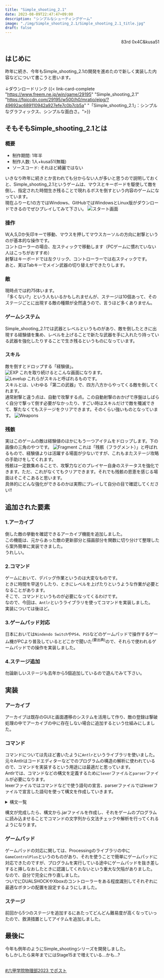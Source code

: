 ```yaml
---
title: "Simple_shooting_2.1"
date: 2023-08-09T22:47:47+09:00
description: "シンプルなシューティングゲーム"
image: "./img/Simple_shooting_2.1/Simple_shooting_2.1_title.jpg"
draft: false
---
```


<div align="right">83rd 0x4C&kusa51</div>

## はじめに
昨年に続き、今年もSimple_shooting_2.1の開発を進めたので新しく実装した内容などについて書こうと思います。
<br>
<br>
↓ダウンロードリンク
{{< link-card-complete "https://www.freem.ne.jp/win/game/29195" "Simple_shooting_2.1" "https://fpiccdn.com/29195/w500/h0/mratio/ejpg/?49692ac689110942a927efe7c0b7cb5a" "「Simple_shooting_2.1」：シンプルなグラフィックス、シンプルな面白さ。">}}

## そもそもSimple_shooting_2.1とは
### 概要
- 制作期間: 1年半
- 制作人数: 1人+kusa51(無職)
- ソースコード: それほど綺麗ではない

いきなり昨年に続きとか言われても分からない人が多いと思うので説明しておくと、Simple_shooting_2.1というゲームは、マウスとキーボードを駆使して敵を倒し、指定された時間生き残ることで現れるボスを倒すという内容のゲームになっています。<br>
現在ふりーむ!の方ではWindows、GitHubではWindowsとLinux版がダウンロードできるのでぜひプレイしてみて下さい。
![スタート画面](../../img/Simple_shooting_2.1/Simple_shooting_2.1_start.avif)

### 操作
W,A,S,Dか矢印キーで移動、マウスを押してマウスカーソルの方向に射撃というのが基本的な操作です。<br>
コントローラーの場合、左スティックで移動します（PCゲームに慣れていない人はこっちがおすすめ）<br>
射撃はキーボードでは左クリック、コントローラーでは右スティックです。<br>
あと、実はTabキーでメイン武器の切り替えができたりします。

### 敵
現時点では約75体います。<br>
「多くない?」という人もいるかもしれませんが、ステージは10個あって、そのステージごとに出現する敵の種類が全然違うので、言うほど多くありません。

### ゲームシステム
Simple_shooting_2.1では武器とレベルというものがあり、敵を倒したときに出現する経験値を集め、レベルを上げることで新たな武器を手に入れたり持っている武器を強化したりすることで生き残るというものになっています。

### スキル
敵を倒すとドロップする「経験値」。<br>
![EXP](../../img/Simple_shooting_2.1/SS_EXP.avif)
これを取り続けるとこんな画面になります。<br>
![Levelup](../../img/Simple_shooting_2.1/SS_Levelup.avif)
これらがスキルと呼ばれるものです。<br>
スキルとは、いわゆる「第二の武器」で、四方八方からやってくる敵を倒してくれます。<br>
通常射撃と違う点は、自動で攻撃する点。この自動射撃のおかげで序盤はしばらく自分で撃って倒す必要がなかったり、すごい時はスキルだけで敵を殲滅できて、撃たなくてもステージをクリアできます。そのくらい強いものとなっています。
![Weapons](../../img/Simple_shooting_2.1/SS_Weapons.png)

### 残骸
実はこのゲームの敵は経験値のほかにもう一つアイテムをドロップします。下の画像の三角のやつです。
![Fragment](../../img/Simple_shooting_2.1/SS_Fragment.avif)
これは「残骸（フラグメント）」と呼ばれるもので、経験値よりは活躍する場面が少ないですが、これもまたステージ攻略の手助けをしてくれます。<br>
残骸は一定数集めることで、攻撃力などのプレイヤー自身のステータスを強化できます。ただ、これがなくてもクリアできます。それでも残骸の恩恵を感じる場面はそこそこあると思います。<br>
具体的にどんな強化ができるのかは実際にプレイして自分の目で確認してください‼

## 追加された要素
### 1.アーカイブ
倒した敵の挙動を確認できるアーカイブ機能を追加しました。<br>
この機能は、元からあった敵の更新部分と描画部分を関数に切り分けて整理したら案外簡単に実装できました。<br>
うれしい。

### 2.コマンド
ゲームにおいて、デバッグ作業というのは大変なものです。<br>
ときに時間を早送りしたり、ときにレベルを上げたりというような作業が必要となることがあります。<br>
そこで、コマンドというものが必要になってくるわけです。<br>
なので、今回は、`Antlr`というライブラリを使ってコマンドを実装しました。<br>
実装については後ほど。

### 3.ゲームパッド対応
日本においては`Nindendo Switch`や`PS4`、`PS5`などのゲームパッドで操作するゲーム機がPCより普及しているとどこかで聞いた<sup>(要出典)</sup>ので、それらで使われるゲームパッドでの操作を実装しました。

### 4.ステージ追加
勿論新しいステージも去年から5個追加しているので遊んでみて下さい。

## 実装
### アーカイブ
アーカイブは既存のGUIと画面遷移のシステムを活用して作り、敵の登録は撃破処理の中でアーカイブの中に存在しない場合に追加するという仕組みにしました。

### コマンド
コマンドについては先ほど書いたように`Antlr`というライブラリを使いました。<br>
元々Antlrはコードエディターなどでのプログラムの構造の解析に使われているので、コマンドを実装するという用途には最適だと思っています。<br>
Antlrでは、コマンドなどの構文を定義するために`lexer`ファイルと`parser`ファイルが必要になります。<br>
lexerファイルではコマンドなどで使う語句の宣言、parserファイルではlexerファイルで宣言した語句を使って構文を作成していきます。
<details>

<summary>構文一覧</summary>

![Parser](../../img/Simple_shooting_2.1/SS_parser.avif)
</details>

構文が完成したら、構文から.jarファイルを作成し、それをゲームのプログラムに読み込ませることでコマンドの文字列から文法チェックや解析を行ってくれるようになります。

### ゲームパッド
ゲームパッドの対応に関しては、Processingのライブラリの中に`GameControlPlus`というのものがあり、それを使うことで簡単にゲームパッドに対応できたのですが、プログラムを実行している途中にゲームパッドを抜き差しすると挿しなおしたときに認識してくれないという重大な欠陥がありました。<br>
なので、自分で完全に作り直しました。<br>
ついでにDUALSHOCKやXboxのコントローラーをある程度識別してそれぞれに最適なボタンの配置を設定するようにしました。<br>

### ステージ
前回から5つのステージを追加するにあたってどんどん難易度が高くなっていったので、救済措置としてアイテムを追加しました。

## 最後に
今年も例年のようにSimple_shootingシリーズを開発しました。<br>
もしかしたら来年までにはStage15まで増えている...かも...?

<br>
<a href="https://twitter.com/share?ref_src=twsrc%5Etfw" class="twitter-share-button" data-hashtags="六甲学院物理部2023" data-lang="ja" data-show-count="false">#六甲学院物理部2023 でポスト</a><script async src="https://platform.twitter.com/widgets.js" charset="utf-8"></script>